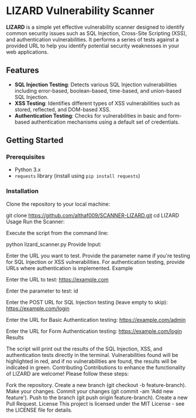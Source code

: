 # LIZARD Vulnerability Scanner

**LIZARD** is a simple yet effective vulnerability scanner designed to identify common security issues such as SQL Injection, Cross-Site Scripting (XSS), and authentication vulnerabilities. It performs a series of tests against a provided URL to help you identify potential security weaknesses in your web applications.

## Features

- **SQL Injection Testing**: Detects various SQL Injection vulnerabilities including error-based, boolean-based, time-based, and union-based SQL Injection.
- **XSS Testing**: Identifies different types of XSS vulnerabilities such as stored, reflected, and DOM-based XSS.
- **Authentication Testing**: Checks for vulnerabilities in basic and form-based authentication mechanisms using a default set of credentials.

## Getting Started

### Prerequisites

- Python 3.x
- `requests` library (install using `pip install requests`)

### Installation

Clone the repository to your local machine:

git clone https://github.com/althaf009/SCANNER-LIZARD.git
cd LIZARD
Usage
Run the Scanner:

Execute the script from the command line:

python lizard_scanner.py
Provide Input:

Enter the URL you want to test.
Provide the parameter name if you're testing for SQL Injection or XSS vulnerabilities.
For authentication testing, provide URLs where authentication is implemented.
Example

Enter the URL to test: https://example.com

Enter the parameter to test: id

Enter the POST URL for SQL Injection testing (leave empty to skip): https://example.com/login

Enter the URL for Basic Authentication testing: https://example.com/admin

Enter the URL for Form Authentication testing: https://example.com/login
Results

The script will print out the results of the SQL Injection, XSS, and authentication tests directly in the terminal.
Vulnerabilities found will be highlighted in red, and if no vulnerabilities are found, the results will be indicated in green.
Contributing
Contributions to enhance the functionality of LIZARD are welcome! Please follow these steps:

Fork the repository.
Create a new branch (git checkout -b feature-branch).
Make your changes.
Commit your changes (git commit -am 'Add new feature').
Push to the branch (git push origin feature-branch).
Create a new Pull Request.
License
This project is licensed under the MIT License - see the LICENSE file for details.
